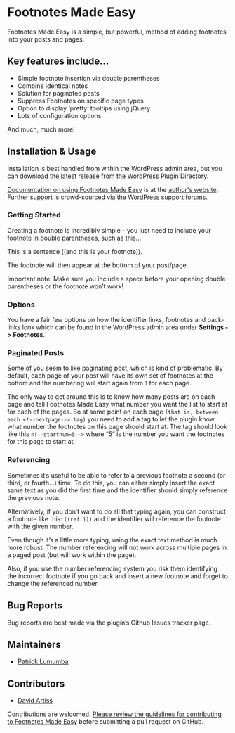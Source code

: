 # Footnotes Made Easy

Footnotes Made Easy is a simple, but powerful, method of adding footnotes into your posts and pages.

## Key features include…

* Simple footnote insertion via double parentheses
* Combine identical notes
* Solution for paginated posts
* Suppress Footnotes on specific page types
* Option to display ‘pretty’ tooltips using jQuery
* Lots of configuration options

And much, much more!

## Installation & Usage

Installation is best handled from within the WordPress admin area, but you can [download the latest release from the WordPress Plugin Directory](https://wordpress.org/plugins/footnotes-made-easy/).

[Documentation on using Footnotes Made Easy](https://wpcorner.co/footnotes-made-easy) is at the [author's website](https://wpcorner.co). Further support is crowd-sourced via the [WordPress support forums](https://wordpress.org/support/plugin/footnotes-made-easy/).

### Getting Started

Creating a footnote is incredibly simple – you just need to include your footnote in double parentheses, such as this…

This is a sentence ((and this is your footnote)).

The footnote will then appear at the bottom of your post/page.

Important note: Make sure you include a space before your opening double parentheses or the footnote won’t work!

### Options

You have a fair few options on how the identifier links, footnotes and back-links look which can be found in the WordPress admin area under **Settings -> Footnotes**.

### Paginated Posts

Some of you seem to like paginating post, which is kind of problematic. By default, each page of your post will have its own set of footnotes at the bottom and the numbering will start again from 1 for each page.

The only way to get around this is to know how many posts are on each page and tell Footnotes Made Easy what number you want the list to start at for each of the pages. So at some point on each page `(that is, between each <!--nextpage--> tag)` you need to add a tag to let the plugin know what number the footnotes on this page should start at. The tag should look like this `<!--startnum=5-->` where “5” is the number you want the footnotes for this page to start at.

### Referencing

Sometimes it’s useful to be able to refer to a previous footnote a second (or third, or fourth…) time. To do this, you can either simply insert the exact same text as you did the first time and the identifier should simply reference the previous note. 

Alternatively, if you don’t want to do all that typing again, you can construct a footnote like this: `((ref:1))` and the identifier will reference the footnote with the given number.

Even though it’s a little more typing, using the exact text method is much more robust. The number referencing will not work across multiple pages in a paged post (but will work within the page). 

Also, if you use the number referencing system you risk them identifying the incorrect footnote if you go back and insert a new footnote and forget to change the referenced number.

## Bug Reports

Bug reports are best made via the plugin’s Github Issues tracker page.

## Maintainers

- [Patrick Lumumba](https://github.com/lumumbapl)

## Contributors

- [David Artiss](https://github.com/dartiss)

Contributions are welcomed. [Please review the guidelines for contributing to Footnotes Made Easy](https://github.com/wpcorner/footnotes-made-easy/blob/main/CONTRIBUTING.md) before submitting a pull request on GitHub.
